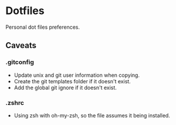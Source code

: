 # Dotfiles

Personal dot files preferences.

## Caveats

### .gitconfig

- Update unix and git user information when copying.
- Create the git templates folder if it doesn't exist.
- Add the global git ignore if it doesn't exist.

### .zshrc

- Using zsh with oh-my-zsh, so the file assumes it being installed.
